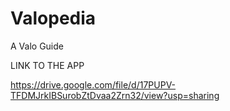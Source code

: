 # Valopedia
A Valo Guide

LINK TO THE APP

https://drive.google.com/file/d/17PUPV-TFDMJrkIBSurobZtDvaa2Zrn32/view?usp=sharing
